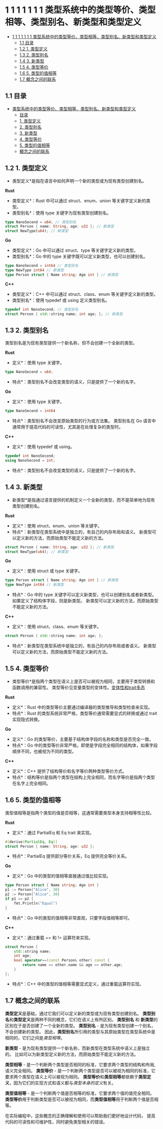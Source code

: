 # 1 1 1 1 1 1 1 类型系统中的类型等价、类型相等、类型别名、新类型和类型定义

<!-- TOC START -->
- [1 1 1 1 1 1 1 类型系统中的类型等价、类型相等、类型别名、新类型和类型定义](#1-1-1-1-1-1-1-类型系统中的类型等价、类型相等、类型别名、新类型和类型定义)
  - [1.1 目录](#目录)
  - [1.2 1. 类型定义](#1-类型定义)
  - [1.3 2. 类型别名](#2-类型别名)
  - [1.4 3. 新类型](#3-新类型)
  - [1.5 4. 类型等价](#4-类型等价)
  - [1.6 5. 类型的值相等](#5-类型的值相等)
  - [1.7 概念之间的联系](#概念之间的联系)
<!-- TOC END -->

## 1.1 目录

- [类型系统中的类型等价、类型相等、类型别名、新类型和类型定义](#类型系统中的类型等价类型相等类型别名新类型和类型定义)
  - [目录](#目录)
  - [1. 类型定义](#1-类型定义)
  - [2. 类型别名](#2-类型别名)
  - [3. 新类型](#3-新类型)
  - [4. 类型等价](#4-类型等价)
  - [5. 类型的值相等](#5-类型的值相等)
  - [概念之间的联系](#概念之间的联系)

## 1.2 1. 类型定义

* 类型定义*是指在语言中如何声明一个新的类型或为现有类型创建别名。

**Rust**
* 类型定义*：Rust 中可以通过 struct、enum、union 等关键字定义新的类型。
* 类型别名*：使用 type 关键字为现有类型创建别名。

```rust
type NanoSecond = u64; // 类型别名
struct Person { name: String, age: u32 }; // 新类型
struct NewType(u64); // 新类型

```

**Go**
* 类型定义*：Go 中可以通过 struct、type 等关键字定义新的类型。
* 类型别名*：Go 中的 type 关键字既可以定义新类型，也可以创建别名。

```go
type NanoSecond = int64 // 类型别名
type NewType int64 // 新类型
type Person struct { Name string; Age int } // 新类型

```

**C++**
* 类型定义*：C++ 中可以通过 struct、class、enum 等关键字定义新的类型。
* 类型别名*：使用 typedef 或 using 定义类型别名。

```cpp
typedef int NanoSecond; // 类型别名
struct Person { std::string name; int age; }; // 新类型

```

## 1.3 2. 类型别名

类型别名是为现有类型提供一个新名称，但不会创建一个全新的类型。

**Rust**
* 定义*：使用 type 关键字。

```rust
type NanoSecond = u64;

```

* 特点*：类型别名不会改变类型的语义，只是提供了一个新的名字。

**Go**
* 定义*：使用 type 关键字。

```go
type NanoSecond = int64

```

* 特点*：类型别名不会改变原始类型的行为或方法集。
类型别名在 Go 语言中通常用于提高代码的可读性，尤其是在处理复杂的类型时。

**C++**
* 定义*：使用 typedef 或 using。

```cpp
typedef int NanoSecond;
using NanoSecond = int;

```

* 特点*：类型别名不会改变类型的语义，只是提供了一个新的名字。

## 1.4 3. 新类型

* 新类型*是指通过语言提供的机制定义一个全新的类型，而不是简单地为现有类型创建别名。

**Rust**
* 定义*：使用 struct、enum、union 等关键字。
* 特点*：新类型在类型系统中是独立的，有自己的内存布局和语义。
新类型可以定义新的方法，而原始类型不能定义新的方法。

```rust
struct Person { name: String, age: u32 }; // 新类型
struct NewType(u64); // 新类型

```

**Go**
* 定义*：使用 struct 或 type 关键字。

```go
type Person struct { Name string; Age int } // 新类型
type NewType int64 // 新类型

```

* 特点*：Go 中的 type 关键字可以定义新类型，也可以创建别名或者新类型。
如果定义了结构体字段，则是新类型。
新类型可以定义新的方法，而原始类型不能定义新的方法。

**C++**
* 定义*：使用 struct、class、enum 等关键字。

```cpp
struct Person { std::string name; int age; };

```

* 特点*：新类型在类型系统中是独立的，有自己的内存布局或者语义。
新类型可以定义新的方法，而原始类型不能定义新的方法。

## 1.5 4. 类型等价

* 类型等价*是指两个类型在语义上是否可以被视为相同，主要用于类型转换和函数调用的兼容性。
类型等价见变量类型的变体性。[变体性和trait多态](./variant/variant.md)

**Rust**
* 定义*：Rust 中的类型等价主要通过编译器的类型推导和类型检查来实现。
* 特点*：Rust 的类型系统非常严格，类型等价通常需要显式的转换或通过 trait 实现隐式转换。

**Go**
* 定义*：Go 的类型等价，主要基于结构体字段的名称和类型是否完全一致。
* 特点*：Go 中的类型等价非常严格，即使是字段完全相同的结构体，如果字段顺序不同，也被视为不同的类型。

**C++**
* 定义*：C++ 提供了结构等价和名字等价两种类型等价方式。
* 特点*：结构等价是指两个类型在结构上完全相同，而名字等价是指两个类型在名字上完全相同。

## 1.6 5. 类型的值相等

类型值相等是指两个类型的值是否相等，这通常需要类型本身支持相等性比较。

**Rust**
* 定义*：通过 PartialEq 和 Eq trait 来实现。

```rust
#[derive(PartialEq, Eq)]
struct Person { name: String, age: u32 };

```

* 特点*：PartialEq 提供部分等价关系，Eq 提供完全等价关系。

**Go**
* 定义*：Go 中的类型的值相等直接通过值比较实现。

```go
type Person struct { Name string; Age int }
p1 := Person{"Alice", 30}
p2 := Person{"Alice", 30}
if p1 == p2 {
    fmt.Println("Equal")
}

```

* 特点*：Go 中的类型的值相等非常直观，只要字段值相等即可。

**C++**
* 定义*：通过重载 == 和 != 运算符来实现。

```cpp
struct Person {
    std::string name;
    int age;
    bool operator==(const Person& other) const {
        return name == other.name && age == other.age;
    }
};

```

* 特点*：C++ 中的类型的值相等需要显式定义，通过重载运算符实现。

## 1.7 概念之间的联系

**类型定义**是基础，通过它我们可以定义新的类型或为现有类型创建别名。
**类型别名**和**类型定义**是两种不同的概念，它们在语义上有所区别。
**类型别名** 和 **新类型**的区别在于是否创建了一个全新的类型。
**类型别名** - 是为现有类型创建一个别名，不会创建新的类型。
因此，**类型别名**所引用的类型与其原始类型在类型系统中是相同的，它们之间是*类型相等*。

**新类型** - 是为现有类型提供一个新名称，而新类型在类型系统中语义上是独立的。
比如可以为新类型定义新的方法，而原始类型不能定义新的方法。

**类型相等** - 是一个判断两个类型是否相同的标准，它要求两个类型的结构和布局,语义完全相同。
**类型等价** - 是一个判断两个类型是否可以被视为相同的标准，它要求两个类型在语义上可以被视为相同。
**类型等价**和**类型相等**都依赖于**类型定义**，因为它们的实现方式和语义都与*类型本身的定义*有关。

**类型值相等** - 是一个判断两个值是否相等的标准，它要求两个值的值完全相同。
**类型等价**用于判断类型是否可以被视为相同，而**类型值相等**用于判断两个值是否相等。

在实际编程中，这些概念的正确理解和使用可以帮助我们更好地设计代码，
提高代码的可读性和可维护性，同时避免类型相关的错误。
